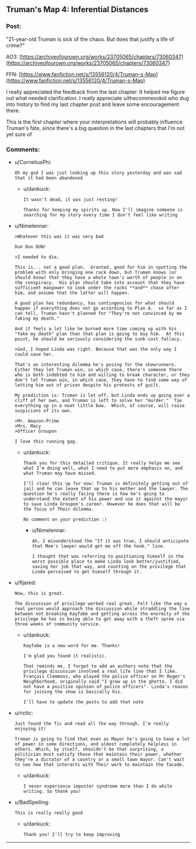 ## Truman's Map 4: Inferential Distances

### Post:

"21-year-old Truman is sick of the chaos. But does that justify a life of crime?"

AO3: [https://archiveofourown.org/works/23705065/chapters/73060347](https://archiveofourown.org/works/23705065/chapters/73060347)

FFN: [https://www.fanfiction.net/s/13556120/4/Truman-s-Map](https://www.fanfiction.net/s/13556120/4/Truman-s-Map)

I really appreciated the feedback from the last chapter. It helped me figure out what needed clarification. I really appreciate u/thecommexokid who dug into history to find my last chapter post and leave some encouragement there.

This is the first chapter where your interpretations will probably influence Truman's fate, since there's a big question in the last chapters that I'm not yet sure of

### Comments:

- u/CorneliusPhi:
  ```
  Oh my god I was just looking up this story yesterday and was sad that it had been abandoned
  ```

  - u/dankuck:
    ```
    It wasn't dead, it was just resting!

    Thanks for keeping my spirits up. Now I'll imagine someone is searching for my story every time I don't feel like writing
    ```

- u/Nimelennar:
  ```
  >Whatever this was it was very bad

  Dun Dun DUN!

  >I needed to die.

  This is... not a good plan.  Granted, good for him in spotting the problem with only bringing one rack down, but Truman knows (or should know) that they have a whole town's worth of people in on the conspiracy.  His plan should take into account that they have sufficient manpower to look under the racks **and** chase after him, and assume that the latter will happen.

  A good plan has redundancy, has contingencies for what should happen if everything does not go according to Plan A.  so far as I can tell, Truman hasn't planned for "They're not convinced by me faking my death."

  And it feels a lot like he burned more time coming up with his "fake my death" plan than that plan is going to buy him.  At this point, he should be seriously considering the sunk-cost fallacy.

  >God, I hoped Linda was right. Because that was the only way I could save her.

  That's an interesting dilemma he's posing for the showrunners.  Either they let Truman win, in which case, there's someone there who is both indebted to him and willing to break character, or they don't let Truman win, in which case, they have to find some way of letting him out of prison despite his protests of guilt.

  My prediction is: Truman is let off, but Linda ends up going over a cliff of her own, and Truman is left to solve her "murder."  Tie everything up in a neat little bow.  Which, of course, will raise suspicions of its own.

  >Mr. Amazon-Prime  
  >Mrs. Macy  
  >Officer Groupon

  I love this running gag.
  ```

  - u/dankuck:
    ```
    Thank you for this detailed critique. It really helps me see what I'm doing well, what I need to put more emphasis on, and what Truman may have missed.

    I'll clear this up for now: Truman is definitely getting out of jail and he can leave that up to his mother and the lawyer. The question he's really facing there is how he's going to understand the extent of his power and use it against the mayor to save Linda Groupon's career. However he does that will be the focus of Their dilemma.

    No comment on your prediction :)
    ```

    - u/Nimelennar:
      ```
      Ah, I misunderstood the "If it was true, I should anticipate that Mom's lawyer would get me off the hook." line.

      I thought that was referring to positioning himself in the worst possible place to make Linda look better/justified, saving her job that way, and counting on the privilege that Linda perceived to get himself through it.
      ```

- u/fljared:
  ```
  Wow, this is great.

  The discussion of privilege worked real great. Felt like the way a real person would approach the discussion while straddling the line between not breaking Kayfabe and getting across the enormity of the privilege he has in being able to get away with a theft spree via three weeks of community service.
  ```

  - u/dankuck:
    ```
    Kayfabe is a new word for me. Thanks!

    I'm glad you found it realistic.

    That reminds me, I forgot to add an authors note that the privilege discussion involved a real life line that I like. François Clemmons, who played the police officer on Mr Roger's Neighborhood, originally said "I grew up in the ghetto. I did not have a positive opinion of police officers". Linda's reason for joining the show is basically his.

    I'll have to update the posts to add that note
    ```

- u/rictic:
  ```
  Just found the fic and read all the way through. I'm really enjoying it!

  Truman is going to find that even as Mayor he's going to have a lot of power in some directions, and almost completely helpless in others. Which, by itself, shouldn't be that surprising, a politician must satisfy those that maintain their power, whether they're a dictator of a country or a small town mayor. Can't wait to see how that interacts with Their work to maintain the facade.
  ```

  - u/dankuck:
    ```
    I never experience imposter syndrome more than I do while writing. So thank you!
    ```

- u/BadSpeiling:
  ```
  This is really really good
  ```

  - u/dankuck:
    ```
    Thank you! I'll try to keep improving
    ```

---

